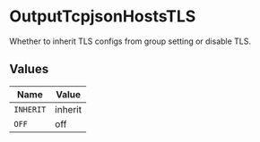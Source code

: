 # OutputTcpjsonHostsTLS

Whether to inherit TLS configs from group setting or disable TLS.


## Values

| Name      | Value     |
| --------- | --------- |
| `INHERIT` | inherit   |
| `OFF`     | off       |